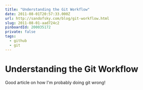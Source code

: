 ```yaml
---
title: "Understanding the Git Workflow"
date: 2011-08-01T20:57:33.000Z
url: http://sandofsky.com/blog/git-workflow.html 
slug: 2011-08-01-aad724c2
pinboardId: 200035172
private: false
tags:
  - github
  - git
---
```


# Understanding the Git Workflow

Good article on how I'm probably doing git wrong!
